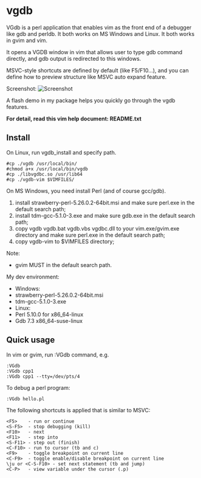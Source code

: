 # vgdb

VGdb is a perl application that enables vim as the front end of a debugger
like gdb and perldb.
It both works on MS Windows and Linux. It both works in gvim and vim.

It opens a VGDB window in vim that allows user to type gdb command directly, 
and gdb output is redirected to this windows.

MSVC-style shortcuts are defined by default (like F5/F10...), and you can 
define how to preview structure like MSVC auto expand feature.

Screenshot:
![Screenshot](https://github.com/skyshore2001/vgdb-vim/raw/master/demo/screenshot.png)

A flash demo in my package helps you quickly go through the vgdb features.

**For detail, read this vim help document: __README__.txt**

## Install

On Linux, run vgdb_install and specify path.

    #cp ./vgdb /usr/local/bin/
    #chmod a+x /usr/local/bin/vgdb
    #cp ./libvgdbc.so /usr/lib64
    #cp ./vgdb-vim $VIMFILES/

On MS Windows, you need install Perl (and of course gcc/gdb).
   1. install strawberry-perl-5.26.0.2-64bit.msi and make sure perl.exe in the default search path;
   2. install tdm-gcc-5.1.0-3.exe and make sure gdb.exe in the default search path;
   3. copy vgdb vgdb.bat vgdb.vbs vgdbc.dll to your vim.exe/gvim.exe directory and make sure perl.exe in the default search path;
   4. copy vgdb-vim to $VIMFILES directory;

Note: 
- gvim MUST in the default search path.

My dev environment:
- Windows: 
 - strawberry-perl-5.26.0.2-64bit.msi
 - tdm-gcc-5.1.0-3.exe
- Linux:
 - Perl 5.10.0 for x86_64-linux
 - Gdb 7.3 x86_64-suse-linux

## Quick usage

In vim or gvim, run :VGdb command, e.g.

	:VGdb
	:VGdb cpp1
	:VGdb cpp1 --tty=/dev/pts/4

To debug a perl program:

	:VGdb hello.pl

The following shortcuts is applied that is similar to MSVC: 

	<F5> 	- run or continue
	<S-F5> 	- stop debugging (kill)
	<F10> 	- next
	<F11> 	- step into
	<S-F11> - step out (finish)
	<C-F10>	- run to cursor (tb and c)
	<F9> 	- toggle breakpoint on current line
	<C-F9> 	- toggle enable/disable breakpoint on current line
	\ju or <C-S-F10> - set next statement (tb and jump)
	<C-P> 	- view variable under the cursor (.p)

